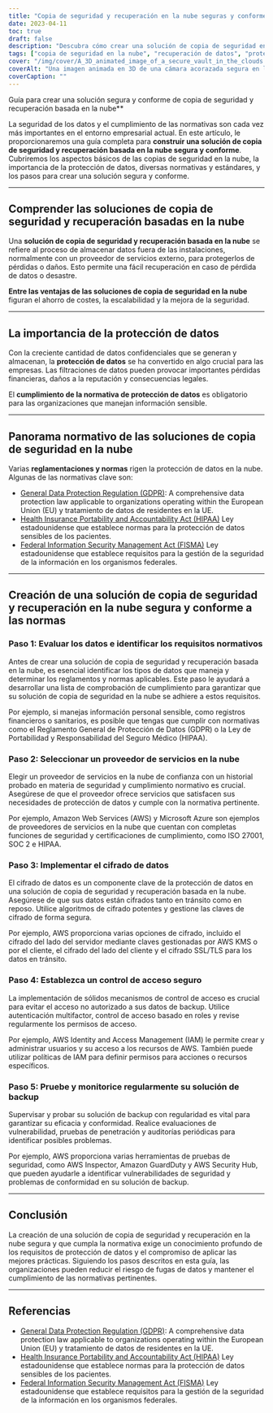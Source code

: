 ```yaml
---
title: "Copia de seguridad y recuperación en la nube seguras y conformes: Guía completa"
date: 2023-04-11
toc: true
draft: false
description: "Descubra cómo crear una solución de copia de seguridad en la nube segura y conforme a la normativa para la protección de datos."
tags: ["copia de seguridad en la nube", "recuperación de datos", "protección de datos", "conformidad", "GDPR", "HIPAA", "FISMA", "proveedor de servicios en la nube", "codificación", "control de acceso", "seguridad", "normativa", "normas", "buenas prácticas", "evaluación de la vulnerabilidad", "pruebas de penetración", "auditorías", "gestión de riesgos", "escalabilidad", "control"]
cover: "/img/cover/A_3D_animated_image_of_a_secure_vault_in_the_clouds.png"
coverAlt: "Una imagen animada en 3D de una cámara acorazada segura en las nubes, con varios iconos normativos (GDPR, HIPAA, FISMA) flotando a su alrededor y un escudo que simboliza la protección de datos."
coverCaption: ""
---
```

 Guía para crear una solución segura y conforme de copia de seguridad y recuperación basada en la nube**

La seguridad de los datos y el cumplimiento de las normativas son cada vez más importantes en el entorno empresarial actual. En este artículo, le proporcionaremos una guía completa para **construir una solución de copia de seguridad y recuperación basada en la nube segura y conforme**. Cubriremos los aspectos básicos de las copias de seguridad en la nube, la importancia de la protección de datos, diversas normativas y estándares, y los pasos para crear una solución segura y conforme.

______

## Comprender las soluciones de copia de seguridad y recuperación basadas en la nube

Una **solución de copia de seguridad y recuperación basada en la nube** se refiere al proceso de almacenar datos fuera de las instalaciones, normalmente con un proveedor de servicios externo, para protegerlos de pérdidas o daños. Esto permite una fácil recuperación en caso de pérdida de datos o desastre.

**Entre las ventajas de las soluciones de copia de seguridad en la nube** figuran el ahorro de costes, la escalabilidad y la mejora de la seguridad.

______

## La importancia de la protección de datos

Con la creciente cantidad de datos confidenciales que se generan y almacenan, la **protección de datos** se ha convertido en algo crucial para las empresas. Las filtraciones de datos pueden provocar importantes pérdidas financieras, daños a la reputación y consecuencias legales.

El **cumplimiento de la normativa de protección de datos** es obligatorio para las organizaciones que manejan información sensible.

______

## Panorama normativo de las soluciones de copia de seguridad en la nube

Varias **reglamentaciones y normas** rigen la protección de datos en la nube. Algunas de las normativas clave son:

- [General Data Protection Regulation (GDPR)](https://eur-lex.europa.eu/eli/reg/2016/679/oj): A comprehensive data protection law applicable to organizations operating within the European Union (EU) y tratamiento de datos de residentes en la UE.
- [Health Insurance Portability and Accountability Act (HIPAA)](https://www.hhs.gov/hipaa/index.html) Ley estadounidense que establece normas para la protección de datos sensibles de los pacientes.
- [Federal Information Security Management Act (FISMA)](https://csrc.nist.gov/Projects/Risk-Management/risk-management-overview) Ley estadounidense que establece requisitos para la gestión de la seguridad de la información en los organismos federales.

______

## Creación de una solución de copia de seguridad y recuperación en la nube segura y conforme a las normas

### Paso 1: Evaluar los datos e identificar los requisitos normativos

Antes de crear una solución de copia de seguridad y recuperación basada en la nube, es esencial identificar los tipos de datos que maneja y determinar los reglamentos y normas aplicables. Este paso le ayudará a desarrollar una lista de comprobación de cumplimiento para garantizar que su solución de copia de seguridad en la nube se adhiere a estos requisitos.

Por ejemplo, si manejas información personal sensible, como registros financieros o sanitarios, es posible que tengas que cumplir con normativas como el Reglamento General de Protección de Datos (GDPR) o la Ley de Portabilidad y Responsabilidad del Seguro Médico (HIPAA).

### Paso 2: Seleccionar un proveedor de servicios en la nube

Elegir un proveedor de servicios en la nube de confianza con un historial probado en materia de seguridad y cumplimiento normativo es crucial. Asegúrese de que el proveedor ofrece servicios que satisfacen sus necesidades de protección de datos y cumple con la normativa pertinente.

Por ejemplo, Amazon Web Services (AWS) y Microsoft Azure son ejemplos de proveedores de servicios en la nube que cuentan con completas funciones de seguridad y certificaciones de cumplimiento, como ISO 27001, SOC 2 e HIPAA.

### Paso 3: Implementar el cifrado de datos

El cifrado de datos es un componente clave de la protección de datos en una solución de copia de seguridad y recuperación basada en la nube. Asegúrese de que sus datos están cifrados tanto en tránsito como en reposo. Utilice algoritmos de cifrado potentes y gestione las claves de cifrado de forma segura.

Por ejemplo, AWS proporciona varias opciones de cifrado, incluido el cifrado del lado del servidor mediante claves gestionadas por AWS KMS o por el cliente, el cifrado del lado del cliente y el cifrado SSL/TLS para los datos en tránsito.

### Paso 4: Establezca un control de acceso seguro

La implementación de sólidos mecanismos de control de acceso es crucial para evitar el acceso no autorizado a sus datos de backup. Utilice autenticación multifactor, control de acceso basado en roles y revise regularmente los permisos de acceso.

Por ejemplo, AWS Identity and Access Management (IAM) le permite crear y administrar usuarios y su acceso a los recursos de AWS. También puede utilizar políticas de IAM para definir permisos para acciones o recursos específicos.

### Paso 5: Pruebe y monitorice regularmente su solución de backup

Supervisar y probar su solución de backup con regularidad es vital para garantizar su eficacia y conformidad. Realice evaluaciones de vulnerabilidad, pruebas de penetración y auditorías periódicas para identificar posibles problemas.

Por ejemplo, AWS proporciona varias herramientas de pruebas de seguridad, como AWS Inspector, Amazon GuardDuty y AWS Security Hub, que pueden ayudarle a identificar vulnerabilidades de seguridad y problemas de conformidad en su solución de backup.

______

## Conclusión

La creación de una solución de copia de seguridad y recuperación en la nube segura y que cumpla la normativa exige un conocimiento profundo de los requisitos de protección de datos y el compromiso de aplicar las mejores prácticas. Siguiendo los pasos descritos en esta guía, las organizaciones pueden reducir el riesgo de fugas de datos y mantener el cumplimiento de las normativas pertinentes.

______

## Referencias

- [General Data Protection Regulation (GDPR)](https://eur-lex.europa.eu/eli/reg/2016/679/oj): A comprehensive data protection law applicable to organizations operating within the European Union (EU) y tratamiento de datos de residentes en la UE.
- [Health Insurance Portability and Accountability Act (HIPAA)](https://www.hhs.gov/hipaa/index.html) Ley estadounidense que establece normas para la protección de datos sensibles de los pacientes.
- [Federal Information Security Management Act (FISMA)](https://csrc.nist.gov/Projects/Risk-Management/risk-management-overview) Ley estadounidense que establece requisitos para la gestión de la seguridad de la información en los organismos federales.
